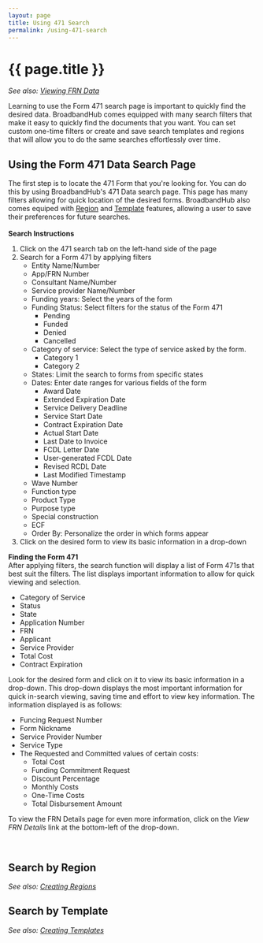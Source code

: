 ```yaml
---
layout: page
title: Using 471 Search
permalink: /using-471-search
---
```


# {{ page.title }}
*See also: [Viewing FRN Data](https://help.broadbandhub.us/viewing-frn-data)*

Learning to use the Form 471 search page is important to quickly find the desired data. BroadbandHub comes equipped with many search filters that make it easy to quickly find the documents that you want. You can set custom one-time filters or create and save search templates and regions that will allow you to do the same searches effortlessly over time. 
<br>

## Using the Form 471 Data Search Page
The first step is to locate the 471 Form that you're looking for. You can do this by using BroadbandHub's 471 Data search page. This page has many filters allowing for quick location of the desired forms. BroadbandHub also comes equiped with [Region](https://help.broadbandhub.us/creating-regions) and [Template](https://help.broadbandhub.us/creating-templates) features, allowing a user to save their preferences for future searches.\
<br>
**Search Instructions**
1. Click on the 471 search tab on the left-hand side of the page
2. Search for a Form 471 by applying filters
    - Entity Name/Number
    - App/FRN Number
    - Consultant Name/Number
    - Service provider Name/Number
    - Funding years: Select the years of the form
    - Funding Status: Select filters for the status of the Form 471
        - Pending
        - Funded
        - Denied
        - Cancelled
    - Category of service: Select the type of service asked by the form.
        - Category 1
        - Category 2
    - States: Limit the search to forms from specific states
    - Dates: Enter date ranges for various fields of the form
        - Award Date
        - Extended Expiration Date
        - Service Delivery Deadline
        - Service Start Date
        - Contract Expiration Date
        - Actual Start Date
        - Last Date to Invoice
        - FCDL Letter Date
        - User-generated FCDL Date
        - Revised RCDL Date
        - Last Modified Timestamp
    - Wave Number
    - Function type
    - Product Type
    - Purpose type
    - Special construction
    - ECF
    - Order By: Personalize the order in which forms appear
3. Click on the desired form to view its basic information in a drop-down

**Finding the Form 471**\
After applying filters, the search function will display a list of Form 471s that best suit the filters.
The list displays important information to allow for quick viewing and selection.
- Category of Service
- Status
- State
- Application Number
- FRN
- Applicant
- Service Provider
- Total Cost
- Contract Expiration

Look for the desired form and click on it to view its basic information in a drop-down. This drop-down displays the most important information for quick in-search viewing, saving time and effort to view key information. The information displayed is as follows:
- Funcing Request Number
- Form Nickname
- Service Provider Number
- Service Type
- The Requested and Committed values of certain costs:
    - Total Cost
    - Funding Commitment Request
    - Discount Percentage
    - Monthly Costs
    - One-Time Costs
    - Total Disbursement Amount

To view the FRN Details page for even more information, click on the *View FRN Details* link at the bottom-left of the drop-down.

<br>

## Search by Region
*See also: [Creating Regions](https://help.broadbandhub.us/creating-regions)*


## Search by Template
*See also: [Creating Templates](https://help.broadbandhub.us/creating-templates)*
